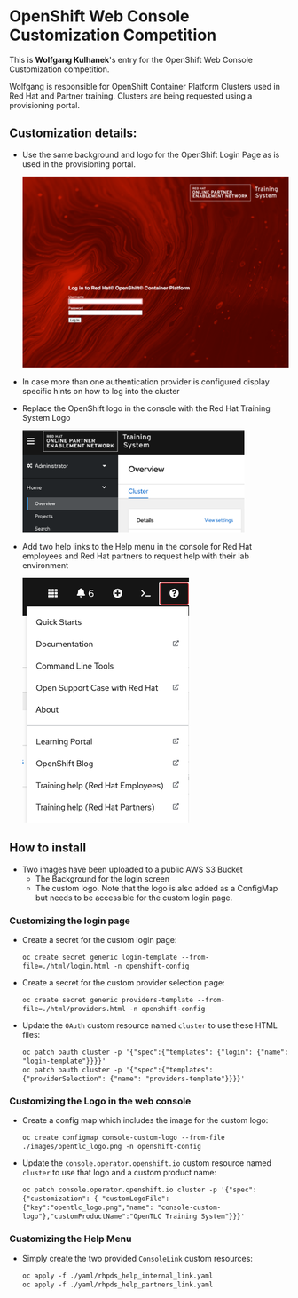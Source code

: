 # OpenShift Web Console Customization Competition

This is **Wolfgang Kulhanek**'s entry for the OpenShift Web Console Customization competition.

Wolfgang is responsible for OpenShift Container Platform Clusters used in Red Hat and Partner training. Clusters are being requested using a provisioning portal.

## Customization details:

* Use the same background and logo for the OpenShift Login Page as is used in the provisioning portal.

  [<img src="./images/custom_login_screen.png" width="600"/>](./images/custom_login_screen.png)

* In case more than one authentication provider is configured display specific hints on how to log into the cluster

* Replace the OpenShift logo in the console with the Red Hat Training System Logo

  [<img src="./images/custom_logo.png" width="400"/>](./images/custom_logo.png)

* Add two help links to the Help menu in the console for Red Hat employees and Red Hat partners to request help with their lab environment

  [<img src="./images/custom_help_menu.png" width="300"/>](./images/custom_help_menu.png)

## How to install

* Two images have been uploaded to a public AWS S3 Bucket
  * The Background for the login screen
  * The custom logo. Note that the logo is also added as a ConfigMap but needs to be accessible for the custom login page.

### Customizing the login page

* Create a secret for the custom login page:
  ```
  oc create secret generic login-template --from-file=./html/login.html -n openshift-config
  ```
* Create a secret for the custom provider selection page:
  ```
  oc create secret generic providers-template --from-file=./html/providers.html -n openshift-config
  ```
* Update the `OAuth` custom resource named `cluster` to use these HTML files:
  ```
  oc patch oauth cluster -p '{"spec":{"templates": {"login": {"name": "login-template"}}}}'
  oc patch oauth cluster -p '{"spec":{"templates": {"providerSelection": {"name": "providers-template"}}}}'
  ```

### Customizing the Logo in the web console

* Create a config map which includes the image for the custom logo:
  ```
  oc create configmap console-custom-logo --from-file ./images/opentlc_logo.png -n openshift-config
  ```
* Update the `console.operator.openshift.io` custom resource named `cluster` to use that logo and a custom product name:
  ```
  oc patch console.operator.openshift.io cluster -p '{"spec":{"customization": { "customLogoFile": {"key":"opentlc_logo.png","name": "console-custom-logo"},"customProductName":"OpenTLC Training System"}}}'
  ```

### Customizing the Help Menu

* Simply create the two provided `ConsoleLink` custom resources:
  ```
  oc apply -f ./yaml/rhpds_help_internal_link.yaml
  oc apply -f ./yaml/rhpds_help_partners_link.yaml
  ```

